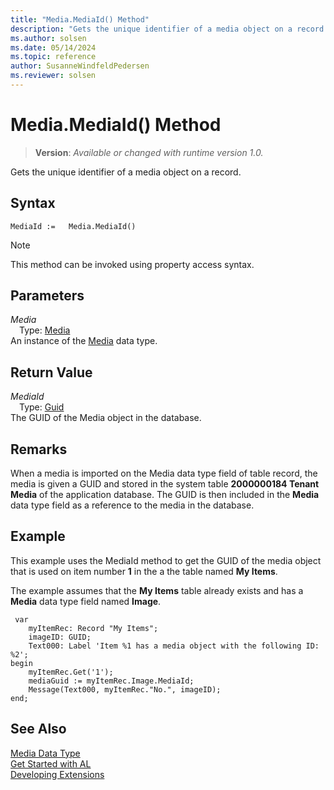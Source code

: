 ```yaml
---
title: "Media.MediaId() Method"
description: "Gets the unique identifier of a media object on a record."
ms.author: solsen
ms.date: 05/14/2024
ms.topic: reference
author: SusanneWindfeldPedersen
ms.reviewer: solsen
---
```

[//]: # (START>DO_NOT_EDIT)
[//]: # (IMPORTANT:Do not edit any of the content between here and the END>DO_NOT_EDIT.)
[//]: # (Any modifications should be made in the .xml files in the ModernDev repo.)
# Media.MediaId() Method
> **Version**: _Available or changed with runtime version 1.0._

Gets the unique identifier of a media object on a record.


## Syntax
```AL
MediaId :=   Media.MediaId()
```
> [!NOTE]
> This method can be invoked using property access syntax.
## Parameters
*Media*  
&emsp;Type: [Media](media-data-type.md)  
An instance of the [Media](media-data-type.md) data type.  

## Return Value
*MediaId*  
&emsp;Type: [Guid](../guid/guid-data-type.md)  
The GUID of the Media object in the database.


[//]: # (IMPORTANT: END>DO_NOT_EDIT)

## Remarks  
 When a media is imported on the Media data type field of table record, the media is given a GUID and stored in the system table **2000000184 Tenant Media** of the application database. The GUID is then included in the **Media** data type field as a reference to the media in the database.  

## Example  
This example uses the MediaId method to get the GUID of the media object that is used on item number **1** in the a the table named **My Items**.  

The example assumes that  the **My Items** table already exists and has a **Media** data type field named **Image**.

```al
 var
    myItemRec: Record "My Items";
    imageID: GUID;
    Text000: Label 'Item %1 has a media object with the following ID: %2';
begin
    myItemRec.Get('1');  
    mediaGuid := myItemRec.Image.MediaId;  
    Message(Text000, myItemRec."No.", imageID);  
end;
```  

## See Also
[Media Data Type](media-data-type.md)  
[Get Started with AL](../../devenv-get-started.md)  
[Developing Extensions](../../devenv-dev-overview.md)